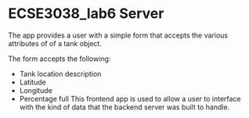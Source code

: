 # ECSE3038_lab6 Server

The app provides a user with a simple form that accepts the various attributes of of a tank object. 

The form accepts the following:

- Tank location description
- Latitude
- Longitude
- Percentage full
This frontend app is used to allow a user to interface with the kind of data that the backend server was built to handle. 